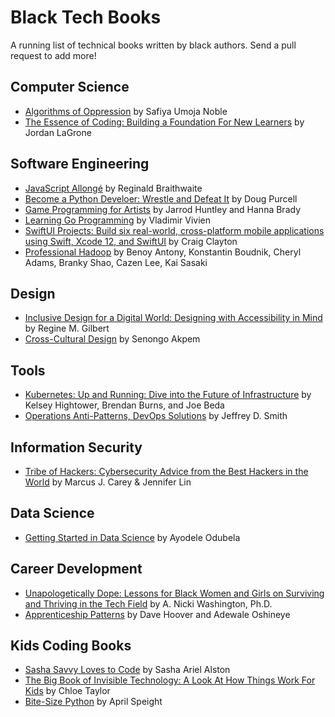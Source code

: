 # Black Tech Books

A running list of technical books written by black authors. Send a pull request to add more!

## Computer Science
- [Algorithms of Oppression](https://www.amazon.com/dp/1479837245) by Safiya Umoja Noble
- [The Essence of Coding: Building a Foundation For New Learners](https://gumroad.com/l/codefundamentals) by Jordan LaGrone

## Software Engineering
- [JavaScript Allongé](https://leanpub.com/javascriptallongesix) by Reginald Braithwaite
- [Become a Python Develoer: Wrestle and Defeat It](https://www.amazon.com/dp/B07KX8RT4V) by Doug Purcell
- [Game Programming for Artists](https://www.amazon.com/dp/1138626465) by Jarrod Huntley and Hanna Brady
- [Learning Go Programming](https://vladimirvivien.github.io/learning-go) by Vladimir Vivien
- [SwiftUI Projects: Build six real-world, cross-platform mobile applications using Swift, Xcode 12, and SwiftUI](https://www.amazon.com/dp/B08614PHJV) by Craig Clayton
- [Professional Hadoop](https://www.wiley.com/en-us/Professional+Hadoop-p-9781119267171) by Benoy Antony, Konstantin Boudnik, Cheryl Adams, Branky Shao, Cazen Lee, Kai Sasaki

## Design
- [Inclusive Design for a Digital World: Designing with Accessibility in Mind](https://www.amazon.com/dp/148425015X) by Regine M. Gilbert
- [Cross-Cultural Design](https://abookapart.com/products/cross-cultural-design) by Senongo Akpem

## Tools
- [Kubernetes: Up and Running: Dive into the Future of Infrastructure](https://www.amazon.com/dp/B075G373MJ) by Kelsey Hightower, Brendan Burns, and Joe Beda
- [Operations Anti-Patterns, DevOps Solutions](https://www.manning.com/books/operations-anti-patterns-devops-solutions) by Jeffrey D. Smith

## Information Security
- [Tribe of Hackers: Cybersecurity Advice from the Best Hackers in the World](https://www.amazon.com/dp/1793464189) by Marcus J. Carey & Jennifer Lin

## Data Science
- [Getting Started in Data Science](https://gumroad.com/l/getting-started-in-data-science) by Ayodele Odubela

## Career Development
- [Unapologetically Dope: Lessons for Black Women and Girls on Surviving and Thriving in the Tech Field](https://www.amazon.com/dp/B07HNWHW2L) by A. Nicki Washington, Ph.D.
- [Apprenticeship Patterns](https://www.onlineprogrammingbooks.com/free-online-book-apprenticeship-patterns) by Dave Hoover and Adewale Oshineye

## Kids Coding Books
- [Sasha Savvy Loves to Code](https://www.amazon.com/dp/B0714JH3QR) by Sasha Ariel Alston
- [The Big Book of Invisible Technology: A Look At How Things Work For Kids](https://www.amazon.com/dp/1646112512) by Chloe Taylor
- [Bite-Size Python](https://www.amazon.com/dp/1119643813) by April Speight
